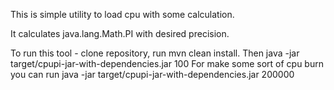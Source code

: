 This is simple utility to load cpu with some calculation.

It calculates java.lang.Math.PI with desired precision.

To run this tool - clone repository, run mvn clean install. Then java -jar target/cpupi-jar-with-dependencies.jar 100
For make some sort of cpu burn you can run java -jar target/cpupi-jar-with-dependencies.jar 200000